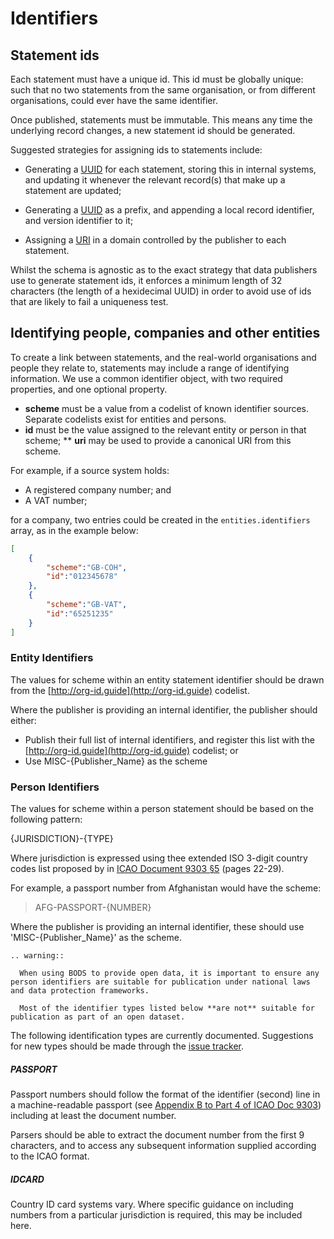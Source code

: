 Identifiers
===========

## Statement ids

Each statement must have a unique id. This id must be globally unique: such that no two statements from the same organisation, or from different organisations, could ever have the same identifier. 

Once published, statements must be immutable. This means any time the underlying record changes, a new statement id should be generated. 

Suggested strategies for assigning ids to statements include:

* Generating a [UUID](https://en.wikipedia.org/wiki/Universally_unique_identifier) for each statement, storing this in internal systems, and updating it whenever the relevant record(s) that make up a statement are updated; 

* Generating a [UUID](https://en.wikipedia.org/wiki/Universally_unique_identifier) as a prefix, and appending a local record identifier, and version identifier to it;

* Assigning a [URI](https://en.wikipedia.org/wiki/Uniform_Resource_Identifier) in a domain controlled by the publisher to each statement. 

Whilst the schema is agnostic as to the exact strategy that data publishers use to generate statement ids, it enforces a minimum length of 32 characters (the length of a hexidecimal UUID) in order to avoid use of ids that are likely to fail a uniqueness test. 


## Identifying people, companies and other entities

To create a link between statements, and the real-world organisations and people they relate to, statements may include a range of identifying information. We use a common identifier object, with two required properties, and one optional property.

* **scheme** must be a value from a codelist of known identifier sources. Separate codelists exist for entities and persons. 
* **id** must be the value assigned to the relevant entity or person in that scheme;
** **uri** may be used to provide a canonical URI from this scheme.

For example, if a source system holds:

- A registered company number; and
- A VAT number;

for a company, two entries could be created in the ```entities.identifiers``` array, as in the example below:

```json
[
    {
        "scheme":"GB-COH",
        "id":"012345678"
    },
    {
        "scheme":"GB-VAT",
        "id":"65251235"
    }
]
```

### Entity Identifiers

The values for scheme within an entity statement identifier should be drawn from the [http://org-id.guide](http://org-id.guide) codelist. 

Where the publisher is providing an internal identifier, the publisher should either:

* Publish their full list of internal identifiers, and register this list with the [http://org-id.guide](http://org-id.guide) codelist; or
* Use MISC-{Publisher_Name} as the scheme

### Person Identifiers

The values for scheme within a person statement should be based on the following pattern:

{JURISDICTION}-{TYPE}

Where jurisdiction is expressed using thee extended ISO 3-digit country codes list proposed by in [ICAO Document 9303 §5](http://www.icao.int/publications/Documents/9303_p3_cons_en.pdf) (pages 22-29).

For example, a passport number from Afghanistan would have the scheme:

> AFG-PASSPORT-{NUMBER}

Where the publisher is providing an internal identifier, these should use 'MISC-{Publisher_Name}' as the scheme.

```eval_rst
.. warning:: 

  When using BODS to provide open data, it is important to ensure any person identifiers are suitable for publication under national laws and data protection frameworks.

  Most of the identifier types listed below **are not** suitable for publication as part of an open dataset.
```

The following identification types are currently documented. Suggestions for new types should be made through the [issue tracker](https://github.com/openownership/data-standard/issues). 

##### PASSPORT

Passport numbers should follow the format of the identifier (second) line in a machine-readable passport (see [Appendix B to Part 4 of ICAO Doc 9303](http://www.icao.int/publications/Documents/9303_p4_cons_en.pdf)) including at least the document number. 

Parsers should be able to extract the document number from the first 9 characters, and to access any subsequent information supplied according to the ICAO format.

##### IDCARD

Country ID card systems vary. Where specific guidance on including numbers from a particular jurisdiction is required, this may be included here. 







